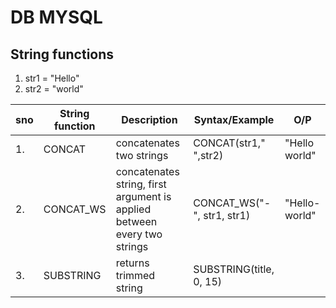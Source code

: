 # DB MYSQL

## String functions

1. str1 = "Hello"
2. str2 = "world"

| sno | String function | Description                                                              | Syntax/Example             | O/P           |
| --- | --------------- | ------------------------------------------------------------------------ | -------------------------- | ------------- |
| 1.  | CONCAT          | concatenates two strings                                                 | CONCAT(str1," ",str2)      | "Hello world" |
| 2.  | CONCAT_WS       | concatenates string, first argument is applied between every two strings | CONCAT_WS("-", str1, str1) | "Hello-world" |
| 3.  | SUBSTRING       | returns trimmed string                                                   | SUBSTRING(title, 0, 15)    |               |
